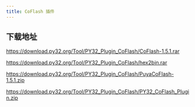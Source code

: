 ```yaml
---
title: CoFlash 插件
---
```


## 下载地址

<https://download.py32.org/Tool/PY32_Plugin_CoFlash/CoFlash-1.5.1.rar>

<https://download.py32.org/Tool/PY32_Plugin_CoFlash/hex2bin.rar>

<https://download.py32.org/Tool/PY32_Plugin_CoFlash/PuyaCoFlash-1.5.1.zip>

<https://download.py32.org/Tool/PY32_Plugin_CoFlash/PY32_CoFlash_Plugin.zip>
